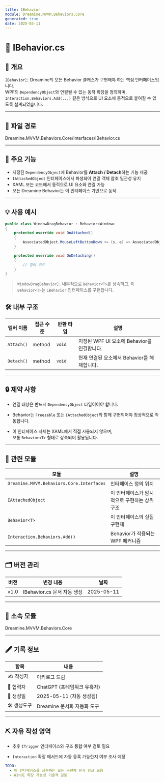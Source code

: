 ```yaml
---
title: IBehavior
module: Dreamine.MVVM.Behaviors.Core
generated: true
date: 2025-05-11
---
```


# 🧾 IBehavior.cs

## 📌 개요
`IBehavior`는 Dreamine의 모든 Behavior 클래스가 구현해야 하는 핵심 인터페이스입니다.  
WPF의 `DependencyObject`와 연결될 수 있는 동작 확장을 정의하며,  
`Interaction.Behaviors.Add(...)` 같은 방식으로 UI 요소에 동적으로 붙여질 수 있도록 설계되었습니다.

---

## 📂 파일 경로
Dreamine.MVVM.Behaviors.Core/Interfaces/IBehavior.cs

---

## 🧠 주요 기능
- 지정된 `DependencyObject`에 Behavior를 **Attach / Detach**하는 기능 제공
- `IAttachedObject` 인터페이스에서 파생되어 연결 객체 참조 일관성 유지
- XAML 또는 코드에서 동적으로 UI 요소와 연결 가능
- 모든 Dreamine Behavior는 이 인터페이스 기반으로 동작

---

## 💡 사용 예시

```csharp
public class WindowDragBehavior : Behavior<Window>
{
    protected override void OnAttached()
    {
        AssociatedObject.MouseLeftButtonDown += (s, e) => AssociatedObject.DragMove();
    }

    protected override void OnDetaching()
    {
        // 정리 코드
    }
}
```
> `WindowDragBehavior`는 내부적으로 `Behavior<T>`를 상속하고,  이 `Behavior<T>`는 `IBehavior` 인터페이스를 구현합니다.

## 🛠️ 내부 구조

|멤버 이름|접근 수준|반환 타입|설명|
|---|---|---|---|
|`Attach()`|method|`void`|지정된 WPF UI 요소에 Behavior를 연결합니다.|
|`Detach()`|method|`void`|현재 연결된 요소에서 Behavior를 해제합니다.|

---

## 🔒 제약 사항

- 연결 대상은 반드시 `DependencyObject` 타입이어야 합니다.
    
- Behavior는 `Freezable` 또는 `IAttachedObject`와 함께 구현되어야 정상적으로 작동합니다.
    
- 이 인터페이스 자체는 XAML에서 직접 사용되지 않으며,  
    보통 `Behavior<T>` 형태로 상속되어 활용됩니다.
    

---

## 🧩 관련 모듈

|모듈|설명|
|---|---|
|`Dreamine.MVVM.Behaviors.Core.Interfaces`|인터페이스 정의 위치|
|`IAttachedObject`|이 인터페이스가 암시적으로 구현하는 상위 구조|
|`Behavior<T>`|이 인터페이스의 실질 구현체|
|`Interaction.Behaviors.Add()`|Behavior가 적용되는 WPF 메커니즘|

---

## 🗂️ 버전 관리

|버전|변경 내용|날짜|
|---|---|---|
|v1.0|IBehavior.cs 문서 자동 생성|2025-05-11|

---

## 📁 소속 모듈

Dreamine.MVVM.Behaviors.Core

---

## 🖋️ 기록 정보

|항목|내용|
|---|---|
|✍️ 작성자|아키로그 드림|
|🤖 협력자|ChatGPT (프레임워크 유혹자)|
|📅 생성일|2025-05-11 (자동 생성됨)|
|🛠️ 생성도구|Dreamine 문서화 자동화 도구|

---

## ⛏️ 자유 작성 영역

-  추후 `ITrigger` 인터페이스와 구조 통합 여부 검토 필요
    
-  `Interaction` 확장 메서드에 자동 등록 가능한지 여부 조사 예정

```yaml
TODO:
  - 이 인터페이스를 상속하는 모든 구현체 문서 링크 모음
  - WinUI 확장 가능성 기술적 검토
```
